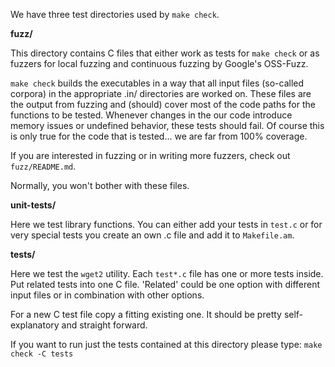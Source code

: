 We have three test directories used by `make check`.

**fuzz/**

This directory contains C files that either work as tests for `make check` or as fuzzers for local fuzzing and continuous fuzzing by Google's OSS-Fuzz.

`make check` builds the executables in a way that all input files (so-called corpora) in the appropriate .in/ directories are worked on. These files are the output from fuzzing and (should) cover most of the code paths for the functions to be tested. Whenever changes in the our code introduce memory issues or undefined behavior, these tests should fail. Of course this is only true for the code that is tested... we are far from 100% coverage.

If you are interested in fuzzing or in writing more fuzzers, check out `fuzz/README.md`.

Normally, you won't bother with these files.

**unit-tests/**

Here we test library functions. You can either add your tests in `test.c` or for very special tests you create an own .c file and add it to `Makefile.am`.

**tests/**

Here we test the `wget2` utility. Each `test*.c` file has one or more tests inside.
Put related tests into one C file. 'Related' could be one option with different input files or in combination with other options.

For a new C test file copy a fitting existing one. It should be pretty self-explanatory and straight forward.

If you want to run just the tests contained at this directory please type: `make check -C tests`
